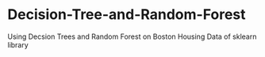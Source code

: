 # Decision-Tree-and-Random-Forest
Using Decsion Trees and Random Forest on Boston Housing Data of sklearn library
